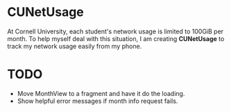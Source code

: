 # CUNetUsage

At Cornell University, each student's network usage is limited to 100GiB per month. To help myself deal with this situation, I am creating **CUNetUsage** to track my network usage easily from my phone.

# TODO

 * Move MonthView to a fragment and have it do the loading.
 * Show helpful error messages if month info request fails.
